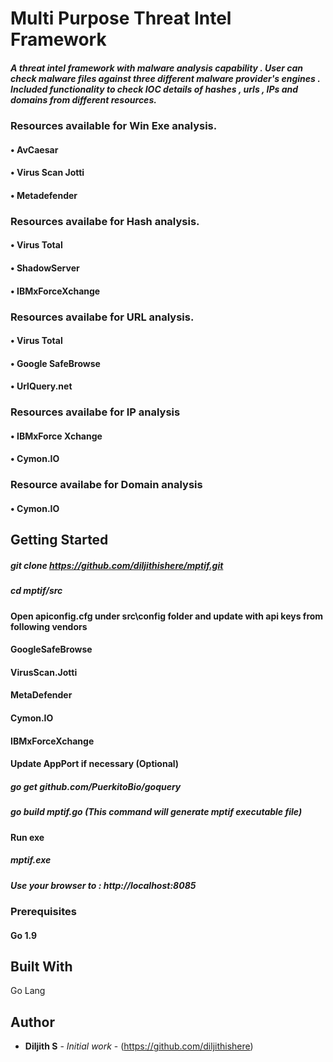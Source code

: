 # Multi Purpose Threat Intel Framework

##### A threat intel framework with malware analysis capability . User can check malware files against three different malware provider's engines . Included functionality to check IOC details of hashes , urls , IPs and domains from different resources.

### Resources available for Win Exe analysis.
#### •	AvCaesar 
#### •	Virus Scan Jotti 
#### •	Metadefender

### Resources availabe for Hash analysis.
#### •	Virus Total 
#### •	ShadowServer 
#### •	IBMxForceXchange

### Resources availabe for URL analysis.
#### •	Virus Total
#### •	Google SafeBrowse
#### •	UrlQuery.net

### Resources availabe for IP analysis
#### •	IBMxForce Xchange
#### •	Cymon.IO

### Resource availabe for Domain analysis
#### •	Cymon.IO

## Getting Started

##### git clone https://github.com/diljithishere/mptif.git
##### cd mptif/src
#### Open apiconfig.cfg under src\config folder and update with api keys from following vendors
#### GoogleSafeBrowse
#### VirusScan.Jotti
#### MetaDefender
#### Cymon.IO
#### IBMxForceXchange
#### Update AppPort if necessary (Optional)

##### go get github.com/PuerkitoBio/goquery
##### go build mptif.go (This command will generate mptif executable file)

#### Run exe 
##### mptif.exe

##### Use your browser to : http://localhost:8085

### Prerequisites

#### Go 1.9

## Built With
Go Lang

## Author

* **Diljith S** - *Initial work* - (https://github.com/diljithishere)

